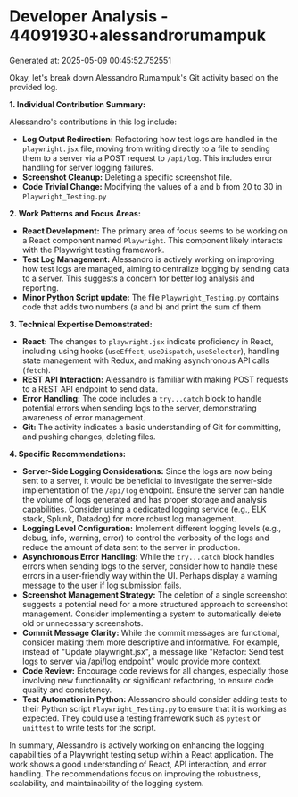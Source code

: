 # Developer Analysis - 44091930+alessandrorumampuk
Generated at: 2025-05-09 00:45:52.752551

Okay, let's break down Alessandro Rumampuk's Git activity based on the provided log.

**1. Individual Contribution Summary:**

Alessandro's contributions in this log include:

*   **Log Output Redirection:** Refactoring how test logs are handled in the `playwright.jsx` file, moving from writing directly to a file to sending them to a server via a POST request to `/api/log`. This includes error handling for server logging failures.
*   **Screenshot Cleanup:** Deleting a specific screenshot file.
*   **Code Trivial Change:** Modifying the values of a and b from 20 to 30 in `Playwright_Testing.py`

**2. Work Patterns and Focus Areas:**

*   **React Development:**  The primary area of focus seems to be working on a React component named `Playwright`.  This component likely interacts with the Playwright testing framework.
*   **Test Log Management:** Alessandro is actively working on improving how test logs are managed, aiming to centralize logging by sending data to a server. This suggests a concern for better log analysis and reporting.
*   **Minor Python Script update:** The file `Playwright_Testing.py` contains code that adds two numbers (a and b) and print the sum of them

**3. Technical Expertise Demonstrated:**

*   **React:** The changes to `playwright.jsx` indicate proficiency in React, including using hooks (`useEffect`, `useDispatch`, `useSelector`), handling state management with Redux, and making asynchronous API calls (`fetch`).
*   **REST API Interaction:** Alessandro is familiar with making POST requests to a REST API endpoint to send data.
*   **Error Handling:** The code includes a `try...catch` block to handle potential errors when sending logs to the server, demonstrating awareness of error management.
*   **Git:**  The activity indicates a basic understanding of Git for committing, and pushing changes, deleting files.

**4. Specific Recommendations:**

*   **Server-Side Logging Considerations:**  Since the logs are now being sent to a server, it would be beneficial to investigate the server-side implementation of the `/api/log` endpoint. Ensure the server can handle the volume of logs generated and has proper storage and analysis capabilities.  Consider using a dedicated logging service (e.g., ELK stack, Splunk, Datadog) for more robust log management.
*   **Logging Level Configuration:** Implement different logging levels (e.g., debug, info, warning, error) to control the verbosity of the logs and reduce the amount of data sent to the server in production.
*   **Asynchronous Error Handling:**  While the `try...catch` block handles errors when sending logs to the server, consider how to handle these errors in a user-friendly way within the UI.  Perhaps display a warning message to the user if log submission fails.
*   **Screenshot Management Strategy:** The deletion of a single screenshot suggests a potential need for a more structured approach to screenshot management.  Consider implementing a system to automatically delete old or unnecessary screenshots.
*   **Commit Message Clarity:** While the commit messages are functional, consider making them more descriptive and informative.  For example, instead of "Update playwright.jsx", a message like "Refactor: Send test logs to server via /api/log endpoint" would provide more context.
*   **Code Review:** Encourage code reviews for all changes, especially those involving new functionality or significant refactoring, to ensure code quality and consistency.
*   **Test Automation in Python:** Alessandro should consider adding tests to their Python script `Playwright_Testing.py` to ensure that it is working as expected. They could use a testing framework such as `pytest` or `unittest` to write tests for the script.

In summary, Alessandro is actively working on enhancing the logging capabilities of a Playwright testing setup within a React application. The work shows a good understanding of React, API interaction, and error handling. The recommendations focus on improving the robustness, scalability, and maintainability of the logging system.
